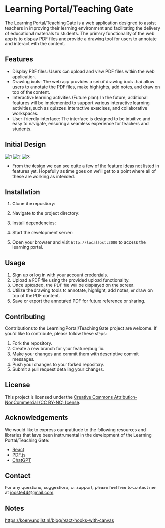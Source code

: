 # Learning Portal/Teaching Gate

The Learning Portal/Teaching Gate is a web application designed to assist teachers in improving their learning environment and facilitating the delivery of educational materials to students. The primary functionality of the web app is to display PDF files and provide a drawing tool for users to annotate and interact with the content.

## Features

- Display PDF files: Users can upload and view PDF files within the web application.
- Drawing tools: The web app provides a set of drawing tools that allow users to annotate the PDF files, make highlights, add notes, and draw on top of the content.
- Interactive learning activities (Future plan): In the future, additional features will be implemented to support various interactive learning activities, such as quizzes, interactive exercises, and collaborative workspaces.
- User-friendly interface: The interface is designed to be intuitive and easy to navigate, ensuring a seamless experience for teachers and students.

## Initial Design

![1](https://github.com/GordonJooste/LearningPortal/assets/36758272/b1bd4fbb-d932-4603-a654-b3f1756e9714)
![2](https://github.com/GordonJooste/LearningPortal/assets/36758272/b7bd19e4-e19d-40b0-9175-a2ce7c6896c7)
![3](https://github.com/GordonJooste/LearningPortal/assets/36758272/799a7eae-6832-436a-b573-b2a160bff4ab)

- From the design we can see quite a few of the feature ideas not listed in features yet. Hopefully as time goes on we'll get to a point where all of these are working as intended.



## Installation

1. Clone the repository:

2. Navigate to the project directory:

3. Install dependencies:

4. Start the development server:

5. Open your browser and visit `http://localhost:3000` to access the learning portal.

## Usage

1. Sign up or log in with your account credentials.
2. Upload a PDF file using the provided upload functionality.
3. Once uploaded, the PDF file will be displayed on the screen.
4. Utilize the drawing tools to annotate, highlight, add notes, or draw on top of the PDF content.
5. Save or export the annotated PDF for future reference or sharing.

## Contributing

Contributions to the Learning Portal/Teaching Gate project are welcome. If you'd like to contribute, please follow these steps:

1. Fork the repository.
2. Create a new branch for your feature/bug fix.
3. Make your changes and commit them with descriptive commit messages.
4. Push your changes to your forked repository.
5. Submit a pull request detailing your changes.

## License

This project is licensed under the [Creative Commons Attribution-NonCommercial (CC BY-NC) license](https://creativecommons.org/licenses/by-nc/).

## Acknowledgements

We would like to express our gratitude to the following resources and libraries that have been instrumental in the development of the Learning Portal/Teaching Gate:

- [React](https://reactjs.org/)
- [PDF.js](https://mozilla.github.io/pdf.js/)
- [ChatGPT](chat.openai.com)

## Contact

For any questions, suggestions, or support, please feel free to contact me at [jooste44@gmail.com](mailto:jooste44@gmail.com).


## Notes

https://koenvangilst.nl/blog/react-hooks-with-canvas